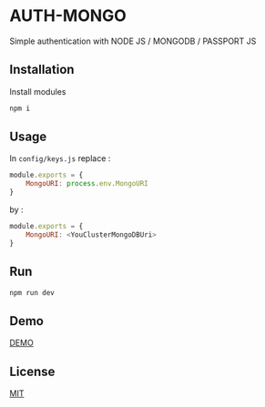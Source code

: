 # AUTH-MONGO
Simple authentication with NODE JS / MONGODB / PASSPORT JS

## Installation

Install modules
```bash
npm i
```

## Usage
In `config/keys.js`
replace : 
```javascript
module.exports = {
    MongoURI: process.env.MongoURI
}
```
by : 
```javascript
module.exports = {
    MongoURI: <YouClusterMongoDBUri>
}
```
## Run
```bash
npm run dev
```
## Demo
[DEMO](https://authmongo.herokuapp.com/users/login)
## License
[MIT](https://github.com/PierreDmyy/auth-mongoDB/blob/master/LICENSE)
